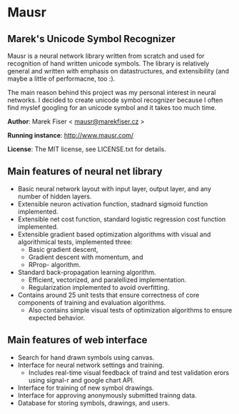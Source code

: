 Mausr
=================================
Marek's Unicode Symbol Recognizer
---------------------------------
Mausr is a neural network library written from scratch and used for recognition of hand written unicode symbols.
The library is relatively general and written with emphasis on datastructures, and extensibility (and maybe a little of performacne, too :).

The main reason behind this project was my personal interest in neural networks.
I decided to create unicode symbol recognizer because I often find myslef googling for an unicode symbol and it takes too much time.


**Author**: Marek Fiser &lt; mausr@marekfiser.cz &gt;

**Running instance**: http://www.mausr.com/

**License**: The MIT license, see LICENSE.txt for details.


Main features of neural net library
-------------
* Basic neural network layout with input layer, output layer, and any number of hidden layers.
* Extensible neuron activation function, stadnard sigmoid function implemented.
* Extensible net cost function, standard logistic regression cost function implemented.
* Extensible gradient based optimization algorithms with visual and algorithmical tests, implemented three:
  * Basic gradient descent,
  * Gradient descent with momentum, and
  * RProp- algorithm.
* Standard back-propagation learning algorithm.
  * Efficient, vectorized, and paralellized implementation.
  * Regularization implemented to avoid overfitting.
* Contains around 25 unit tests that ensure correctness of core components of training and evaluation algorithms.
  * Also contains simple visual tests of optimization algorithms to ensure expected behavior.

Main features of web interface
-------------
* Search for hand drawn symbols using canvas.
* Interface for neural network settings and training.
  * Includes real-time visual feedback of traind and test validation erors using signal-r and google chart API.
* Interface for training of new symbol drawings.
* Interface for approving anonymously submitted trainng data.
* Database for storing symbols, drawings, and users.
